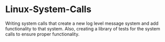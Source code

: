 # Linux-System-Calls
Writing system calls that create a new log level message system and add functionality to that system. Also, creating a library of tests for the system calls to ensure proper functionality.
